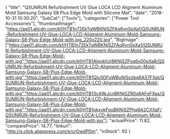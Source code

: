 {
	"title": "QSUNRUN Refurbishment UV Glue LOCA LCD Aligment Aluminum Mold Samsung Galaxy S8 Plus Edge Mold with Silicone Mat",
	"date": "2018-10-31 10:30:20",
	"SubCat": ["Tools"],
	"categories": ["Power Tool Accessories"],
	"thumbnailImage": "https://ae01.alicdn.com/kf/HTB1n72EkTqWBKNjSZFAq6ynSpXa1/QSUNRUN-Refurbishment-UV-Glue-LOCA-LCD-Aligment-Aluminum-Mold-Samsung-Galaxy-S8-Plus-Edge-Mold-with.jpg_220x220.jpg",
	"BigImage": ["https://ae01.alicdn.com/kf/HTB1n72EkTqWBKNjSZFAq6ynSpXa1/QSUNRUN-Refurbishment-UV-Glue-LOCA-LCD-Aligment-Aluminum-Mold-Samsung-Galaxy-S8-Plus-Edge-Mold-with.jpg","https://ae01.alicdn.com/kf/HTB1AlpokIUrBKNjSZPxq6x00pXaR/QSUNRUN-Refurbishment-UV-Glue-LOCA-LCD-Aligment-Aluminum-Mold-Samsung-Galaxy-S8-Plus-Edge-Mold-with.jpg","https://ae01.alicdn.com/kf/HTB1QIu5DFuWBuNjSszbq6AS7FXat/QSUNRUN-Refurbishment-UV-Glue-LOCA-LCD-Aligment-Aluminum-Mold-Samsung-Galaxy-S8-Plus-Edge-Mold-with.jpg","https://ae01.alicdn.com/kf/HTB13c49kJcnBKNjSZR0q6AFqFXas/QSUNRUN-Refurbishment-UV-Glue-LOCA-LCD-Aligment-Aluminum-Mold-Samsung-Galaxy-S8-Plus-Edge-Mold-with.jpg","https://ae01.alicdn.com/kf/HTB1okxykFooBKNjSZPhq6A2CXXaF/QSUNRUN-Refurbishment-UV-Glue-LOCA-LCD-Aligment-Aluminum-Mold-Samsung-Galaxy-S8-Plus-Edge-Mold-with.jpg"],
	"actualPrice": 11.82,
	"comparePrice": 14.77,
	"linkurl": "http://s.click.aliexpress.com/e/crGwdPDm",
	"inStock": 92
}
